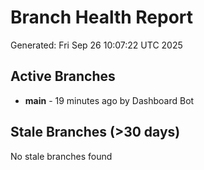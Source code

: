 # Branch Health Report
Generated: Fri Sep 26 10:07:22 UTC 2025

## Active Branches
- **main** - 19 minutes ago by Dashboard Bot

## Stale Branches (>30 days)
No stale branches found
